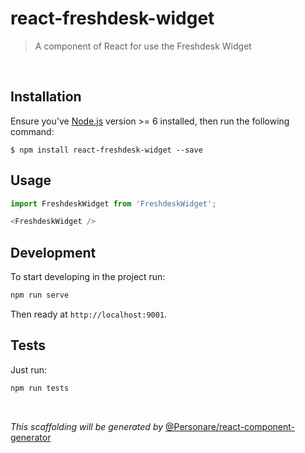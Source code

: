 # react-freshdesk-widget

> A component of React for use the Freshdesk Widget 

<br />

## Installation 

Ensure you've [Node.js](https://nodejs.org) version >= 6 installed, then run the following command:

```
$ npm install react-freshdesk-widget --save
```

## Usage
```js
import FreshdeskWidget from 'FreshdeskWidget';

<FreshdeskWidget />
```

## Development

To start developing in the project run:

```bash
npm run serve
```

Then ready at `http://localhost:9001`.

## Tests

Just run:

```bash
npm run tests
```

<br />

*This scaffolding will be generated by* [@Personare/react-component-generator](https://github.com/Personare/react-component-generator)
